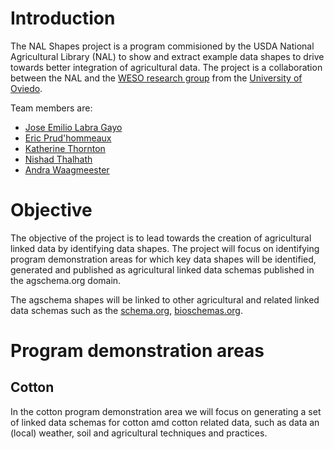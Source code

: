 Introduction
============
The NAL Shapes project is a program commisioned by the USDA National Agricultural Library (NAL) to show and extract example data shapes
to drive towards better integration of agricultural data. 
The project is a collaboration between the NAL and the [WESO research group](https://www.weso.es/) from the [University of Oviedo](https://www.uniovi.es/).

Team members are:
- [Jose Emilio Labra Gayo](https://scholia.toolforge.org/author/Q51602692)
- [Eric Prud'hommeaux](https://scholia.toolforge.org/author/Q28914639)
- [Katherine Thornton](https://scholia.toolforge.org/author/Q41533116)
- [Nishad Thalhath](https://scholia.toolforge.org/author/Q95616366)
- [Andra Waagmeester](https://scholia.toolforge.org/author/Q19845625)

# Objective
The objective of the project is to lead towards the creation of agricultural linked data by identifying data shapes.
The project will focus on identifying program demonstration areas for which key data shapes will be identified, generated and published as 
agricultural linked data schemas published in the agschema.org domain.

The agschema shapes will be linked to other agricultural and related linked data schemas such as the [schema.org](https://schema.org/), [bioschemas.org](https://bioschemas.org/). 

# Program demonstration areas
## Cotton
In the cotton program demonstration area we will focus on generating a set of linked data schemas for cotton amd cotton related data, such as data an (local) weather, soil and agricultural techniques and practices.
